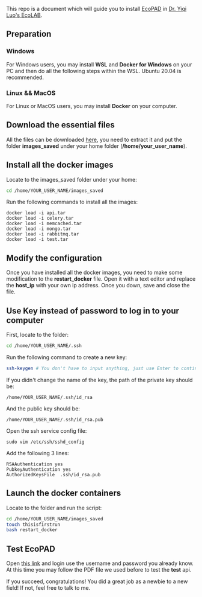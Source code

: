 This repo is a document which will guide you to install [EcoPAD](https://ecolab.nau.edu/ecopad) in [Dr. Yiqi Luo's EcoLAB](https://www2.nau.edu/luo-lab/).

## Preparation

### Windows

For Windows users, you may install **WSL** and **Docker for Windows** on your PC and then do all the following steps within the WSL. Ubuntu 20.04 is recommended.

### Linux && MacOS

For Linux or MacOS users, you may install **Docker** on your computer.

## Download the essential files

All the files can be downloaded [here](https://drive.google.com/file/d/1kDOSnQFzHOhcRhrey65lWKaSdBddNUlz/view?usp=sharing), you need to extract it and put the folder **images_saved** under your home folder (**/home/your_user_name**).

## Install all the docker images

Locate to the images_saved folder under your home:
```Bash
cd /home/YOUR_USER_NAME/images_saved
```

Run the following commands to install all the images:

```
docker load -i api.tar
docker load -i celery.tar
docker load -i memcached.tar
docker load -i mongo.tar
docker load -i rabbitmq.tar
docker load -i test.tar
```
## Modify the configuration

Once you have installed all the docker images, you need to make some modification to the **restart_docker** file. Open it with a text editor and replace the **host_ip**
 with your own ip address. Once you down, save and close the file.
 
## Use Key instead of password to log in to your computer

First, locate to the folder:

```Bash
cd /home/YOUR_USER_NAME/.ssh
```

Run the following command to create a new key:

```Bash
ssh-keygen # You don't have to input anything, just use Enter to continue
```

If you didn't change the name of the key, the path of the private key should be:

```
/home/YOUR_USER_NAME/.ssh/id_rsa
```

And the public key should be:

```
/home/YOUR_USER_NAME/.ssh/id_rsa.pub
```

Open the ssh service config file:

```
sudo vim /etc/ssh/sshd_config
```

Add the following 3 lines:

```
RSAAuthentication yes 
PubkeyAuthentication yes
AuthorizedKeysFile  .ssh/id_rsa.pub
```

## Launch the docker containers

Locate to the folder and run the script:

```Bash
cd /home/YOUR_USER_NAME/images_saved
touch thisisfirstrun
bash restart_docker
```

## Test EcoPAD

Open [this link](http://127.0.0.1/api/queue) and login use the username and password you already know. At this time you may follow the PDF file we used before to
 test the **test** api. 
 
 If you succeed, congratulations! You did a great job as a newbie to a new field! If not, feel free to talk to me.



